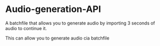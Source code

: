 # Audio-generation-API
A batchfile that allows you to generate audio by importing 3 seconds of audio to continue it.

This can allow you to generate audio cia batchfile
